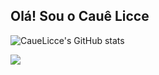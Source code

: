 ## Olá! Sou o Cauê Licce

![CaueLicce's GitHub stats](https://github-readme-stats.vercel.app/api?username=CaueLicce&show_icons=true&theme=dark)

<div> 
  
  <a href="https://www.linkedin.com/in/cauê-licce-955769360" target="_blank"><img src="https://img.shields.io/badge/-LinkedIn-%230077B5?style=for-the-badge&logo=linkedin&logoColor=white" target="_blank"></a> 
  
</div>
